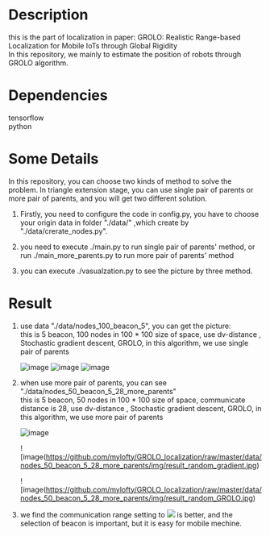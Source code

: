 # Description
this is the part of localization in paper: GROLO: Realistic Range-based Localization for Mobile IoTs through Global Rigidity 	<br>
In this repository, we mainly to estimate the position of robots through GROLO algorithm.
# Dependencies
tensorflow	<br/>
python

# Some Details
In this repository, you can choose two kinds of method to solve the problem. In  triangle extension stage, you  can use single pair of parents or more pair of parents, and you will get two different solution.		<br/>

1. Firstly, you need to configure the code in config.py, you have to choose your origin data in folder "./data/" 
,which create by "./data/crerate_nodes.py".

2. you need to execute ./main.py to run single pair of parents' method, or run ./main_more_parents.py to run more pair of parents' method

3. you can execute ./vasualzation.py to see the picture by three method.

# Result

1. use data "./data/nodes_100_beacon_5", you can get the picture:	<br>
this is 5 beacon, 100 nodes in 100 * 100 size of space,  use dv-distance , Stochastic gradient descent, GROLO, in this algorithm, we use single pair of parents

	![image](https://github.com/mylofty/GROLO_localization/raw/master/data/nodes_100_beacon_5/img/result_random_dvdistance.jpg)
	![image](https://github.com/mylofty/GROLO_localization/raw/master/data/nodes_100_beacon_5/img/result_random_gradient.jpg)
	![image](https://github.com/mylofty/GROLO_localization/raw/master/data/nodes_100_beacon_5/img/result_random_GROLO.jpg)

2. when use more pair of parents, you can see "./data/nodes_50_beacon_5_28_more_parents"	<br/>
this is 5 beacon, 50 nodes in 100 * 100 size of space, communicate distance is 28,  use dv-distance , Stochastic gradient descent, GROLO, in this algorithm, we use more pair of parents

	![image](https://github.com/mylofty/GROLO_localization/raw/master/data/nodes_50_beacon_5_28_more_parents/img/result_random_dvdistance.jpg)
	
	![image(https://github.com/mylofty/GROLO_localization/raw/master/data/nodes_50_beacon_5_28_more_parents/img/result_random_gradient.jpg)
	
	![image(https://github.com/mylofty/GROLO_localization/raw/master/data/nodes_50_beacon_5_28_more_parents/img/result_random_GROLO.jpg)

3. we find  the communication range setting to  ![](https://latex.codecogs.com/gif.latex?2.5\times\sqrt{(S/n)}) is better, and the selection of beacon is important, but it is easy for mobile mechine.





